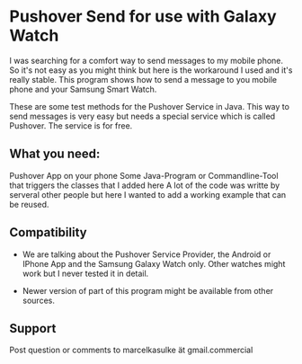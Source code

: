 Pushover Send for use with Galaxy Watch
=======================================
 I was searching for a comfort way to send messages to my mobile phone.
 So it's not easy as you might think but here is the workaround I used and it's really stable.
 This program shows how to send a message to you mobile phone and your Samsung Smart Watch.

 These are some test methods for the Pushover Service in Java.
 This way to send messages is very easy but needs a special service which is called Pushover.
 The service is for free.
 
 What you need:
 -------------
 Pushover App on your phone
 Some Java-Program or Commandline-Tool that triggers the classes that I added here
 A lot of the code was writte by serveral other people but here I wanted to add a working example that can be reused.

Compatibility
-------------
- We are talking about the Pushover Service Provider, the Android or IPhone App and the Samsung Galaxy Watch only.
  Other watches might work but I never tested it in detail.

- Newer version of part of this program might be available from other sources.

Support
-------
Post question or comments to marcelkasulke ät gmail.commercial
